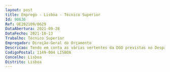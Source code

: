 ```yaml
--- 
layout: post
title: Emprego - Lisboa - Técnico Superior
Id: 90636
Ref: OE202109/0629
DataAbertura: 2021-09-28
DataFecho: 2021-10-13
Trabalho: Técnico Superior
Empregador: Direção-Geral do Orçamento
Descricao: Tendo em conta as várias vertentes da DGO previstas no Despacho n.º 2386 2013, de 12 de fevereiro e na Portaria n.º 432 C 2012, de31 de dezembro., o candidato irá desempenhar um conjunto de funções, pelo que é relevante a candidatura por parte de interessados que tenham experiências em alguma ou algumas das seguintes áreas  Processo de planeamento orçamental e Quadro plurianual  Acompanhamento da execução orçamental  Produção de contributos para os processos de prestação de contas  Analise de processos e solicitações das entidades no âmbito da gestão orçamental ou que impliquem encargos orçamentais  Processo de planeamento financeiro e gestão dos recursos financeiros e patrimoniais Processo de prestação de contas  Reporte de informação de execução orçamental  Gestão patrimonial e serviços administrativos e de pessoal.
CodigoPostal: 1149-004 LISBOA
Concelho: Lisboa
Distrito: Lisboa
--- 
```

